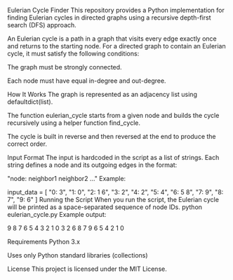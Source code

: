 Eulerian Cycle Finder
This repository provides a Python implementation for finding Eulerian cycles in directed graphs using a recursive depth-first search (DFS) approach.

An Eulerian cycle is a path in a graph that visits every edge exactly once and returns to the starting node. For a directed graph to contain an Eulerian cycle, it must satisfy the following conditions:

The graph must be strongly connected.

Each node must have equal in-degree and out-degree.

How It Works
The graph is represented as an adjacency list using defaultdict(list).

The function eulerian_cycle starts from a given node and builds the cycle recursively using a helper function find_cycle.

The cycle is built in reverse and then reversed at the end to produce the correct order.

Input Format
The input is hardcoded in the script as a list of strings. Each string defines a node and its outgoing edges in the format:

"node: neighbor1 neighbor2 ..."
Example:

input_data = [
    "0: 3",
    "1: 0",
    "2: 1 6",
    "3: 2",
    "4: 2",
    "5: 4",
    "6: 5 8",
    "7: 9",
    "8: 7",
    "9: 6"
]
Running the Script
When you run the script, the Eulerian cycle will be printed as a space-separated sequence of node IDs.
python eulerian_cycle.py
Example output:

9 8 7 6 5 4 3 2 1 0 3 2 6 8 7 9 6 5 4 2 1 0

Requirements
Python 3.x

Uses only Python standard libraries (collections)

License
This project is licensed under the MIT License.
